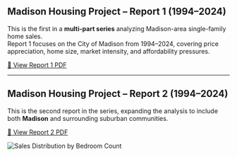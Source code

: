 ## Madison Housing Project – Report 1 (1994–2024)

This is the first in a **multi-part series** analyzing Madison-area single-family home sales.  
Report 1 focuses on the City of Madison from 1994–2024, covering price appreciation, home size, market intensity, and affordability pressures.

[📄 View Report 1 PDF](proj1_mad_city_hist.pdf)

---

## Madison Housing Project – Report 2 (1994–2024)

This is the second report in the series, expanding the analysis to include both **Madison** and surrounding suburban communities.

[📄 View Report 2 PDF](proj2_mad_area_hist.pdf)  

![Sales Distribution by Bedroom Count](sales_distribution_by_bedroom.png)
